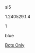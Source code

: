 si5

1.240529.1.4

1

blue

[Bots Only](https://www.lakeshorelearning.com/assets/html/do_not_visit.html)